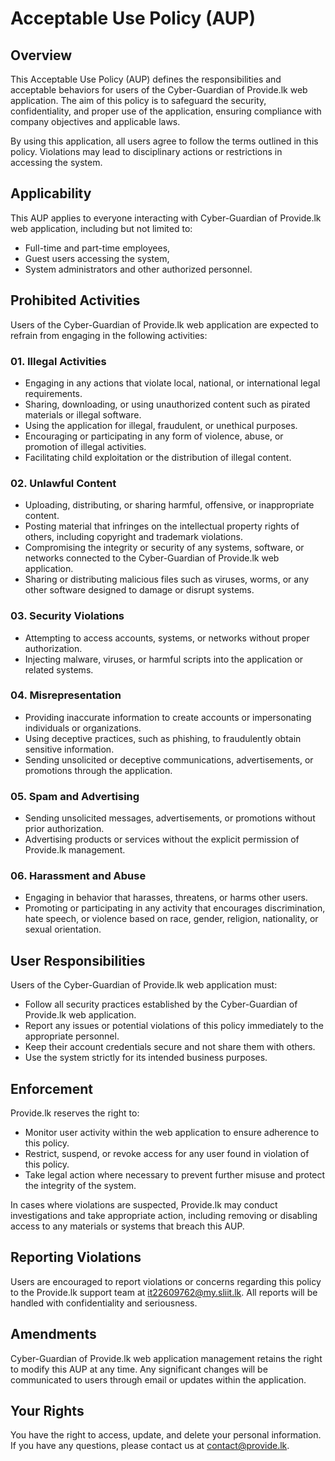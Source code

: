 
# Acceptable Use Policy (AUP)

## Overview

This Acceptable Use Policy (AUP) defines the responsibilities and acceptable behaviors for users of the Cyber-Guardian of Provide.lk web application. The aim of this policy is to safeguard the security, confidentiality, and proper use of the application, ensuring compliance with company objectives and applicable laws.

By using this application, all users agree to follow the terms outlined in this policy. Violations may lead to disciplinary actions or restrictions in accessing the system.

## Applicability

This AUP applies to everyone interacting with Cyber-Guardian of Provide.lk web application, including but not limited to:

- Full-time and part-time employees,
- Guest users accessing the system,
- System administrators and other authorized personnel.

## Prohibited Activities

Users of the Cyber-Guardian of Provide.lk web application are expected to refrain from engaging in the following activities:

### 01. Illegal Activities

- Engaging in any actions that violate local, national, or international legal requirements.
- Sharing, downloading, or using unauthorized content such as pirated materials or illegal software.
- Using the application for illegal, fraudulent, or unethical purposes.
- Encouraging or participating in any form of violence, abuse, or promotion of illegal activities.
- Facilitating child exploitation or the distribution of illegal content.

### 02. Unlawful Content

- Uploading, distributing, or sharing harmful, offensive, or inappropriate content.
- Posting material that infringes on the intellectual property rights of others, including copyright and trademark violations.
- Compromising the integrity or security of any systems, software, or networks connected to the Cyber-Guardian of Provide.lk web application.
- Sharing or distributing malicious files such as viruses, worms, or any other software designed to damage or disrupt systems.

### 03. Security Violations

- Attempting to access accounts, systems, or networks without proper authorization.
- Injecting malware, viruses, or harmful scripts into the application or related systems.

### 04. Misrepresentation

- Providing inaccurate information to create accounts or impersonating individuals or organizations.
- Using deceptive practices, such as phishing, to fraudulently obtain sensitive information.
- Sending unsolicited or deceptive communications, advertisements, or promotions through the application.

### 05. Spam and Advertising

- Sending unsolicited messages, advertisements, or promotions without prior authorization.
- Advertising products or services without the explicit permission of Provide.lk management.

### 06. Harassment and Abuse

- Engaging in behavior that harasses, threatens, or harms other users.
- Promoting or participating in any activity that encourages discrimination, hate speech, or violence based on race, gender, religion, nationality, or sexual orientation.

## User Responsibilities

Users of the Cyber-Guardian of Provide.lk web application must:

- Follow all security practices established by the Cyber-Guardian of Provide.lk web application.
- Report any issues or potential violations of this policy immediately to the appropriate personnel.
- Keep their account credentials secure and not share them with others.
- Use the system strictly for its intended business purposes.

## Enforcement

Provide.lk reserves the right to:

- Monitor user activity within the web application to ensure adherence to this policy.
- Restrict, suspend, or revoke access for any user found in violation of this policy.
- Take legal action where necessary to prevent further misuse and protect the integrity of the system.

In cases where violations are suspected, Provide.lk may conduct investigations and take appropriate action, including removing or disabling access to any materials or systems that breach this AUP.

## Reporting Violations

Users are encouraged to report violations or concerns regarding this policy to the Provide.lk support team at [it22609762@my.sliit.lk](mailto:it22609762@my.sliit.lk). All reports will be handled with confidentiality and seriousness.

## Amendments

Cyber-Guardian of Provide.lk web application management retains the right to modify this AUP at any time. Any significant changes will be communicated to users through email or updates within the application.

## Your Rights

You have the right to access, update, and delete your personal information. If you have any questions, please contact us at contact@provide.lk.
